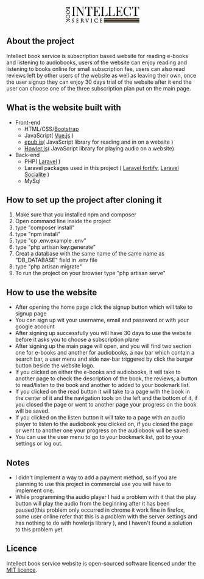 <p align="center"><img src="public/images/intellect_logo.png"></p>
<h2>About the project</h2>
<p>
Intellect book service is subscription based website for reading e-books and listening to audiobooks,
users of the website can enjoy reading and listening to books online for small subscription fee, users can also read reviews left by other users of the website as well as leaving their own, once the user signup they can enjoy 30 days trial of the website after it end the user can choose one of the three subscription plan put on the main page.
</p>
<h2>What is the website built with</h2>
<ul>
<li>
Front-end
<ul>
<li>HTML/CSS/<a href="https://getbootstrap.com/">Bootstrap</a></li>
<li>JavaScript( <a href="https://vuejs.org/">Vue.js</a> )</li>
<li><a href="https://github.com/futurepress/epub.js/">epub.js</a>( JavaScript library for reading and in on a website )</li>
<li><a href="https://howlerjs.com/">Howler.js</a>( JavaScript library for playing audio on a website)</li>

</ul>
</li>
<li>
Back-end
<ul>
<li>PHP( <a href="https://laravel.com/">Laravel</a> )</li>
<li>Laravel packages used in this project ( <a href="https://laravel.com/docs/8.x/fortify">Laravel fortify</a>, <a href="https://laravel.com/docs/8.x/socialite">Laravel Socialite</a> )</li>
<li>MySql</li>
</ul>
</li>
</ul>
<h2>
How to set up the project after cloning it
</h2>
<ol>
<li>Make sure that you installed npm and composer</li>
<li>Open command line inside the project</li>
<li>type "composer install"</li>
<li>type "npm install"</li>
<li>type "cp .env.example .env"</li>
<li>type "php artisan key:generate"</li>
<li>Creat a database with the same name of the same name as "DB_DATABASE" field in .env file</li>
<li>type "php artisan migrate"</li>
<li>To run the project on your browser type "php artisan serve"</li>
</ol>
<h2>How to use the website</h2>
<ul>
<li>After opening the home page click the signup button which will take to signup page</li>
<li>You can sign up wit your username, email and password or with your google account</li>
<li>After signing up successfully you will have 30 days to use the website before it asks you to choose a subscription plane</li>
<li>After signing up the main page will open, and you will find two section one for e-books and another for audiobooks, a nav bar which contain a search bar, a user menu and side nav-bar triggered by click tha burger button beside the website logo.</li>
<li>If you clicked on either the e-books and audiobooks, it will take to another page to check the description of the book, the reviews, a button to read/listen to the book and another to added to your bookmark list.</li>
<li>If you clicked on the read button it will take to a page with the book in the center of it and the navigation tools on the left and the bottom of it, if you closed the page or went to another page your progress on the book will be saved.</li>
<li>If you clicked on the listen button it will take to a page with an audio player to listen to the audiobook you clicked on, if you closed the page or went to another one your progress on the audiobook will be saved.</li>
<li>You can use the user menu to go to your bookmark list, got to your settings or log out.</li>

</ul>
<h2>Notes</h2>
<ul>
<li>I didn't implement a way to add a payment method, so if you are planning to use this project in commercial use you will have to implement one.</li>
<li>While programming tha audio player I had a problem with it that the play button will play the audio from the beginning after it has been paused(this problem only occurred in chrome it work fine in firefox, some user online refer that this is a problem with the server settings and has nothing to do with howlerjs library ), and I haven't found a solution to this problem yet.</li>
</ul>
<h2>
Licence
</h2>
<p>
Intellect book service website is open-sourced software licensed under the <a href="https://opensource.org/licenses/MIT">MIT licence</a>.
</p>



